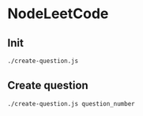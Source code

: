 # NodeLeetCode

## Init
``` bash
./create-question.js
```

## Create question
``` bash
./create-question.js question_number
```